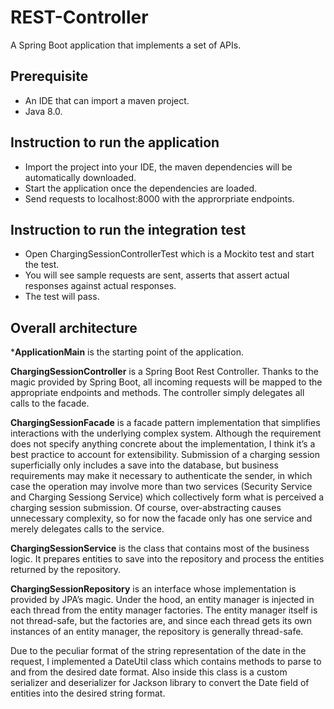 # REST-Controller
A Spring Boot application that implements a set of APIs.

## Prerequisite
- An IDE that can import a maven project. 
- Java 8.0.

## Instruction to run the application
- Import the project into your IDE, the maven dependencies will be automatically downloaded. 
- Start the application once the dependencies are loaded. 
- Send requests to localhost:8000 with the approrpriate endpoints.

## Instruction to run the integration test
- Open ChargingSessionControllerTest which is a Mockito test and start the test.
- You will see sample requests are sent, asserts that assert actual responses against actual responses. 
- The test will pass. 

## Overall architecture

***ApplicationMain** is the starting point of the application. 

**ChargingSessionController** is a Spring Boot Rest Controller. Thanks to the magic provided by Spring Boot, all incoming requests will be mapped to the appropriate endpoints and methods. The controller simply delegates all calls to the facade.

**ChargingSessionFacade** is a facade pattern implementation that simplifies interactions with the underlying complex system. Although the requirement does not specify anything concrete about the implementation, I think it’s a best practice to account for extensibility. Submission of a charging session superficially only includes a save into the database, but business requirements may make it necessary to authenticate the sender, in which case the operation may involve more than two services (Security Service and Charging Sessiong Service) which collectively form what is perceived a charging session submission. Of course, over-abstracting causes unnecessary complexity, so for now the facade only has one service and merely delegates calls to the service.

**ChargingSessionService** is the class that contains most of the business logic. It prepares entities to save into the repository and process the entities returned by the repository.

**ChargingSessionRepository** is an interface whose implementation is provided by JPA’s magic. Under the hood, an entity manager is injected in each thread from the entity manager factories. The entity manager itself is not thread-safe, but the factories are, and since each thread gets its own instances of an entity manager, the repository is generally thread-safe.

Due to the peculiar format of the string representation of the date in the request, I implemented a DateUtil class which contains methods to parse to and from the desired date format. Also inside this class is a custom serializer and deserializer for Jackson library to convert the Date field of entities into the desired string format. 

